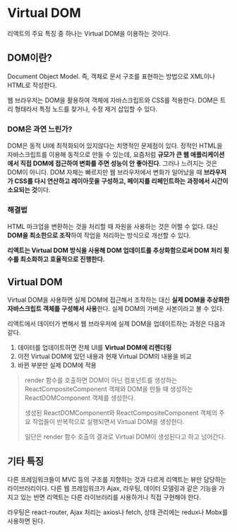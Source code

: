 # Virtual DOM

리액트의 주요 특징 중 하나는 Virtual DOM을 이용하는 것이다.

## DOM이란?

Document Object Model. 즉, 객체로 문서 구조를 표현하는 방법으로 XML이나 HTML로 작성한다.

웹 브라우저는 DOM을 활용하여 객체에 자바스크립트와 CSS를 적용한다. DOM은 트리 형태라서 특정 노드를 찾거나, 수정 제거 삽입할 수 있다.

### DOM은 과연 느린가?

DOM은 동적 UI에 최적화되어 있지않다는 치명적인 문제점이 있다. 정적인 HTML을 자바스크립트를 이용해 동적으로 만들 수 있는데, 요즘처럼 **규모가 큰 웹 애플리케이션에서 직접 DOM에 접근하여 변화를 주면 성능이 안 좋아진다**. 그러나 느려지는 것은 DOM이 아니다. DOM 자체는 빠르지만 웹 브라우저에서 변화가 일어났을 때 **브라우저가 CSS를 다시 연산하고 레이아웃을 구성하고, 페이지를 리페인트하는 과정에서 시간이 소요되는 것**이다.

### 해결법

HTML 마크업을 변환하는 것을 처리할 때 자원을 사용하는 것은 어쩔 수 없다. 대신 **DOM을 최소한으로 조작**하여 작업을 처리하는 방식으로 개선할 수 있다.

**리액트는 Virtual DOM 방식을 사용해 DOM 업데이트를 추상화함으로써 DOM 처리 횟수를 최소화하고 효율적으로 진행한다.**

## Virtual DOM

Virtual DOM을 사용하면 실제 DOM에 접근해서 조작하는 대신 **실제 DOM을 추상화한 자바스크립트 객체를 구성해서 사용**한다. 실제 DOM의 가벼운 사본이라고 볼 수 있다.

리액트에서 데이터가 변해서 웹 브라우저에 실제 DOM을 업데이트하는 과정은 다음과 같다.

1. 데이터를 업데이트하면 전체 UI를 **Virtual DOM에 리렌더링**
2. 이전 Virtual DOM에 있던 내용과 현재 Virtual DOM의 내용을 비교
3. 바뀐 부분만 실제 DOM에 적용

> render 함수를 호출하면 DOM이 아닌 컴포넌트를 생성하는 ReactCompositeComponent 객체와 DOM을 만들 때 생성하는 ReactDOMComponent 객체를 생성한다.
>
> 생성된 ReactDOMComponent와 ReactCompositeComponent 객체의 주요 작업들이 반복적으로 실행되면서 Virtual DOM을 생성한다.
>
> 일단은 render 함수 호출의 결과로 Virtual DOM이 생성된다고 하고 넘어간다.

## 기타 특징

다른 프레임워크들이 MVC 등의 구조를 지향하는 것과 다르게 리액트는 뷰만 담당하는 라이브러리이다. 다른 웹 프레임워크가 Ajax, 라우팅, 데이터 모델링과 같은 기능을 가지고 있는 반면 리액트는 다른 라이브러리를 사용하거나 직접 구현해야 한다.

라우팅은 react-router, Ajax 처리는 axios나 fetch, 상태 관리에는 redux나 Mobx를 사용하면 된다.